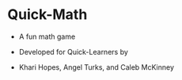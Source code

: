 # Quick-Math

- A fun math game

- Developed for Quick-Learners by

- Khari Hopes, Angel Turks, and Caleb McKinney
